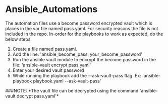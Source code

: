 # Ansible_Automations
 The automation files use a become password encrypted vault which is places in the var file named pass.yaml. 
 For security reasons the file is not included in the repo. In-order for the playbooks to work as expected, do the below steps:
 <ol>
 <li>Create a file named pass.yaml.</li>
 <li>Add the line: 'ansible_become_pass: your_become_password'</li>
 <li>Run the ansible vault module to encrypt the become password in the file: 'ansible-vault encrypt pass.yaml'</li>
 <li>Enter your desired vault password</li>
 <li>While running the playbook add the --ask-vault-pass flag. Ex: 'ansible-playbook playbook.yaml --ask-vault-pass'</li>
 </ol>
 ###NOTE: *The vault file can be decrypted using the command 'ansible-vault decrypt pass.yaml'*
 
